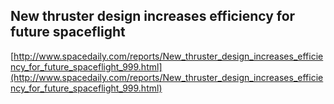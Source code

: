## New thruster design increases efficiency for future spaceflight
  
  [http://www.spacedaily.com/reports/New_thruster_design_increases_efficiency_for_future_spaceflight_999.html](http://www.spacedaily.com/reports/New_thruster_design_increases_efficiency_for_future_spaceflight_999.html)